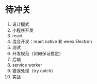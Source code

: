 # 待冲关
1. 设计模式
2. 小程序开发
3. react
4. 混合开发：react native 和 weex Electron
5. 测试
6. 开发规范（如何保证稳定）
7. 后端
8. service worker
9. 错误处理（try catch）
10. 实战